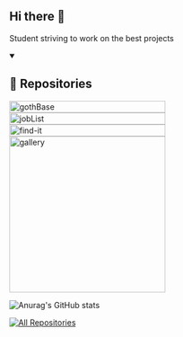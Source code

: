 ## Hi there 👋

Student striving to work on the best projects
<p align="center" dir="auto">
<a href="https://github.com/user-attachments/assets/441fff6a-5a2d-42af-bd39-c0aa745e8b0f"></a>
<a href="https://github.com/user-attachments/assets/dc787708-87ed-4126-813b-d21b1be61875"></a>
<a href="https://github.com/user-attachments/assets/b4277e59-9dd7-4d85-81ff-4ced4967dbc2"></a>
<a href="https://github.com/user-attachments/assets/2560ccdd-a234-41e9-bdd6-d71015062272"></a>
<a href="https://github.com/user-attachments/assets/0ff33e67-22ec-436e-a3c1-7cf2e05b0bf2"></a>
</p>

<details open> 
  <summary><h2>📘 Repositories</h2></summary>
  <!-- Repo info cards - https://github.com/anuraghazra/github-readme-stats -->
  <!-- Small repo cards (fork) - https://github.com/DenverCoder1/github-readme-stats -->
  <div style="display:flex;flex-wrap:wrap;">
    <a href="https://github.com/santedev/gothBase"><img width="278" style="height:100%" src="https://denvercoder1-github-readme-stats.vercel.app/api/pin/?username=santedev&repo=gothBase&theme=dracula&bg_color=1F222E&title_color=8BFFD3&hide_border=true&icon_color=A2D4C1&show_icons=false" alt="gothBase"></a>
    <a href="https://github.com/santedev/jobList"><img width="278" style="height:100%" src="https://denvercoder1-github-readme-stats.vercel.app/api/pin/?username=santedev&repo=jobList&theme=dracula&bg_color=1F222E&title_color=8BFFD3&hide_border=true&icon_color=A2D4C1&show_icons=false" alt="jobList"></a>
    <a href="https://github.com/santedev/find-it"><img width="278" style="height:100%" src="https://denvercoder1-github-readme-stats.vercel.app/api/pin/?username=santedev&repo=find-it&theme=dracula&bg_color=1F222E&title_color=8BFFD3&hide_border=true&icon_color=A2D4C1&show_icons=false" alt="find-it"></a>
    <a href="https://github.com/santedev/gallery"><img width="278" src="https://denvercoder1-github-readme-stats.vercel.app/api/pin/?username=santedev&repo=gallery&theme=dracula&bg_color=1F222E&title_color=8BFFD3&hide_border=true&icon_color=A2D4C1&show_icons=false" alt="gallery"></a>
  </div>

</details>

![Anurag's GitHub stats](https://github-readme-stats.vercel.app/api?&rank_icon=github&username=santedev&hide=stars&theme=dracula&bg_color=1F222E&title_color=8BFFD3&hide_border=true&ring_color=1F222E)

<div>
  <a href="https://github.com/santedev?tab=repositories&sort=stargazers"><img alt="All Repositories" title="All Repositories" src="https://custom-icon-badges.demolab.com/badge/-Click%20Here%20For%20All%20My%20Repos-1F222E?style=for-the-badge&logoColor=white&logo=repo"/></a>
</div>